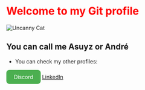 # <span style="color:red">Welcome to my **Git** profile</span>
<div>
  
![Uncanny Cat](https://media.tenor.com/Oee1T9EpfHwAAAAi/uncanny-cat-golf-peak.gif)

</div>

## You can call me **Asuyz** or **André**

- You can check my other profiles:

<a href = "https://discordapp.com/users/412318343819952129" target="_blank" style="display:inline-block; padding:10px 20px; background-color:#4CAF50; color:white; text-decoration:none; border-radius:8px;">Discord</a>
<a href = "https://www.linkedin.com/in/andré-emygdio-ferreira-46bb32219">LinkedIn</a>





<!--
**Asuyz/Asuyz** is a ✨ _special_ ✨ repository because its `README.md` (this file) appears on your GitHub profile.

Here are some ideas to get you started:

- 🔭 I’m currently working on ...
- 🌱 I’m currently learning ...
- 👯 I’m looking to collaborate on ...
- 🤔 I’m looking for help with ...
- 💬 Ask me about ...
- 📫 How to reach me: ...
- 😄 Pronouns: ...
- ⚡ Fun fact: ...
-->
